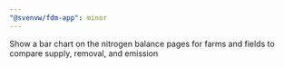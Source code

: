 ```yaml
---
"@svenvw/fdm-app": minor
---
```


Show a bar chart on the nitrogen balance pages for farms and fields to compare supply, removal, and emission